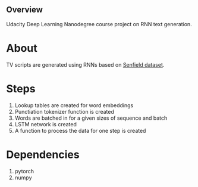 ## Overview
Udacity Deep Learning Nanodegree course project on RNN text generation.

# About
TV scripts are generated using RNNs based on [Senfield dataset](https://www.kaggle.com/thec03u5/seinfeld-chronicles#scripts.csv).

# Steps
1. Lookup tables are created for word embeddings
2. Punctiation tokenizer function is created
3. Words are batched in for a given sizes of sequence and batch
4. LSTM network is created
5. A function to process the data for one step is created

# Dependencies
1. pytorch
2. numpy
